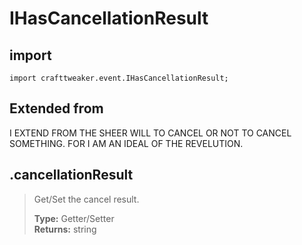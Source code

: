 # IHasCancellationResult

## import
`import crafttweaker.event.IHasCancellationResult;`

## Extended from
I EXTEND FROM THE SHEER WILL TO CANCEL OR NOT TO CANCEL SOMETHING. FOR I AM AN IDEAL OF THE REVELUTION.

## .cancellationResult
> Get/Set the cancel result.
>
> **Type:** Getter/Setter  
> **Returns:** string